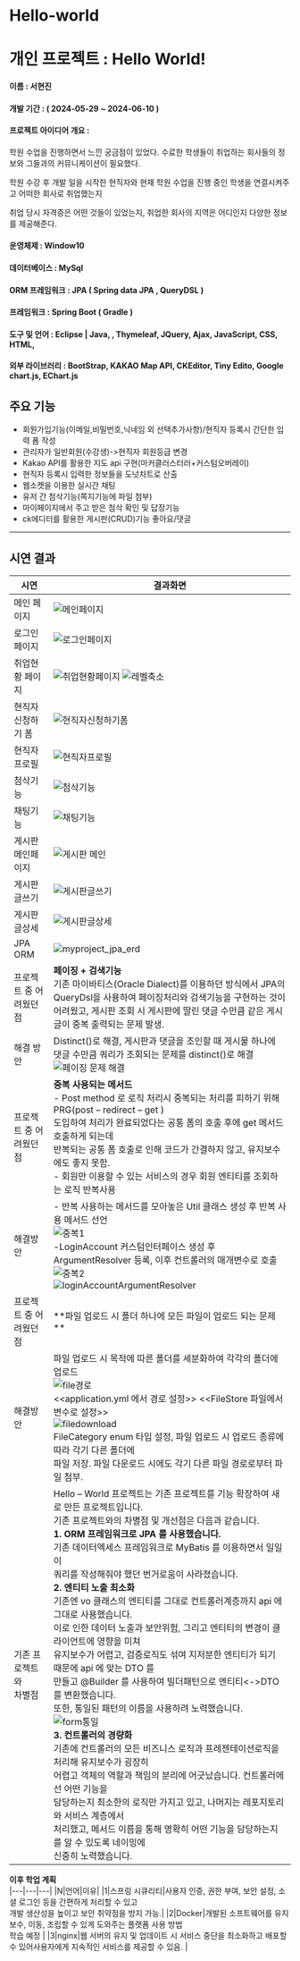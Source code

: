 # Hello-world
# 개인 프로젝트 : Hello World!
#### 이름 : 서현진
#### 개발 기간 : ( 2024-05-29 ~ 2024-06-10 )
#### 프로젝트 아이디어 개요 : 
학원 수업을 진행하면서 느낀 궁금점이 있었다. 수료한 학생들이 취업하는 회사들의 정보와 그들과의 커뮤니케이션이 필요했다. 

학원 수강 후 개발 일을 시작한 현직자와 현재 학원 수업을 진행 중인 학생을 연결시켜주고 어떠한 회사로 취업했는지

취업 당시 자격증은 어떤 것들이 있었는지, 취업한 회사의 지역은 어디인지 다양한 정보를 제공해준다.

#### 운영체제 : Window10
#### 데이터베이스 : MySql
#### ORM 프레임워크 : JPA ( Spring data JPA , QueryDSL )
#### 프레임워크 : Spring Boot ( Gradle )
#### 도구 및 언어 : Eclipse | Java, , Thymeleaf, JQuery, Ajax, JavaScript, CSS, HTML, 
#### 외부 라이브러리 : BootStrap, KAKAO Map API, CKEditor, Tiny Edito, Google chart.js, EChart.js

## 주요 기능
+ 회원가입기능(이메일,비밀번호,닉네임 외 선택추가사항)/현직자 등록시 간단한 입력 폼 작성
+ 관리자가 일반회원(수강생)->현직자 회원등급 변경
+ Kakao API를 활용한 지도 api 구현(마커클러스터러+커스텀오버레이)
+ 현직자 등록시 입력한 정보들을 도넛차트로 산출
+ 웹소켓을 이용한 실시간 채팅
+ 유저 간 첨삭기능(쪽지기능에 파일 첨부)
+ 마이페이지에서 주고 받은 첨삭 확인 및 답장기능
+ ck에디터를 활용한 게시판(CRUD)기능 좋아요/댓글
---
## 시연 결과
|시연|결과화면|
|---|---|
|메인 페이지|![메인페이지](https://github.com/travler1/Hello-World/blob/master/%EB%A9%94%EC%9D%B8.jpg) |
|로그인 페이지|![로그인페이지](https://github.com/travler1/Hello-World/blob/master/%EB%A1%9C%EA%B7%B8%EC%9D%B8.jpg)|
|취업현황 페이지| ![취업현황페이지](https://github.com/travler1/Hello-World/blob/master/%EC%B7%A8%EC%97%85%ED%98%84%ED%99%A9.jpg) ![레벨축소](https://github.com/travler1/Hello-World/blob/master/%EB%A0%88%EB%B2%A8%EC%B6%95%EC%86%8C%EC%B9%B4%EC%B9%B4%EC%98%A4%EB%A7%B5.jpg)|
|현직자 신청하기 폼|![현직자신청하기폼](https://github.com/travler1/Hello-World/blob/master/%ED%98%84%EC%A7%81%EC%9E%90%20%EC%8B%A0%EC%B2%AD%ED%95%98%EA%B8%B0%20%ED%8F%BC.jpg)|
|현직자프로필|![현직자프로필](https://github.com/travler1/Hello-World/blob/master/%ED%98%84%EC%A7%81%EC%9E%90%ED%94%84%EB%A1%9C%ED%95%84.jpg)|
|첨삭기능|![첨삭기능](https://github.com/travler1/Hello-World/blob/master/%EC%B2%A8%EC%82%AD%EA%B8%B0%EB%8A%A5.png)|
|채팅기능|![채팅기능](https://github.com/travler1/Hello-World/blob/master/%EC%B1%84%ED%8C%85%EA%B8%B0%EB%8A%A5.jpg)|
|게시판 메인페이지|![게시판 메인](https://github.com/travler1/new-world/assets/153168650/4aa8bba7-eb46-4bcd-adf4-25f2e96e5dda)|
|게시판 글쓰기|![게시판글쓰기](https://github.com/travler1/Hello-World/blob/master/%EA%B2%8C%EC%8B%9C%ED%8C%90%EA%B8%80%EC%93%B0%EA%B8%B0.jpg)|
|게시판 글상세|![게시판글상세](https://github.com/travler1/Hello-World/blob/master/%EA%B2%8C%EC%8B%9C%ED%8C%90%EA%B8%80%EC%83%81%EC%84%B8.jpg)|
|JPA ORM|![myproject_jpa_erd](https://github.com/travler1/new-world/assets/153168650/ba2b3a19-edef-46d4-a776-e51e41011ef3)|
|프로젝트 중 어려웠던 점|**페이징 + 검색기능** <br> 기존 마이바티스(Oracle Dialect)를 이용하던 방식에서 JPA의 QueryDsl을 사용하여 페이징처리와 검색기능을 구현하는 것이 어려웠고, 게시판 조회 시 게시판에 딸린 댓글 수만큼 같은 게시글이 중복 출력되는 문제 발생. |
|해결 방안|Distinct()로 해결, 게시판과 댓글을 조인할 때 게시물 하나에 댓글 수만큼 쿼리가 조회되는 문제를 distinct()로 해결 <br>![페이징 문제 해결](https://github.com/travler1/new-world/assets/153168650/69d11efd-1007-4894-b34b-96edd2dcecf4)|
|프로젝트 중 어려웠던 점|**중복 사용되는 메서드** <br>- Post method 로 로직 처리시 중복되는 처리를 피하기 위해 PRG(post – redirect – get )<br>도입하여 처리가 완료되었다는 공통 폼의 호출 후에 get 메서드 호출하게 되는데<br>반복되는 공통 폼 호출로 인해 코드가 간결하지 않고, 유지보수에도 좋지 못함.<br>- 회원만 이용할 수 있는 서비스의 경우 회원 엔티티를 조회하는 로직 반복사용 |
|해결방안|- 반복 사용하는 메서드를 모아놓은 Util 클래스 생성 후 반복 사용 메서드 선언 <br>![중복1](https://github.com/travler1/new-world/assets/153168650/34a3b147-69bc-4c35-8be5-e77cb39d6373)<br>-LoginAccount 커스텀인터페이스 생성 후 ArgumentResolver 등록, 이후 컨트롤러의 매개변수로 호출 <br>![중복2](https://github.com/travler1/new-world/assets/153168650/754201c5-b68a-4c6b-a13f-8de3267e51cb)<br>![loginAccountArgumentResolver](https://github.com/travler1/new-world/assets/153168650/ce190efe-3286-470b-a0a2-92349818e8ad)|
|프로젝트 중 어려웠던 점|**파일 업로드 시 폴더 하나에 모든 파일이 업로드 되는 문제 **|
|해결방안|파일 업로드 시 목적에 따른 폴더를 세분화하여 각각의 폴더에 업로드<br>![file경로](https://github.com/travler1/new-world/assets/153168650/4e50ddaf-08bc-4e94-940b-b24d080af0a4)<br><<application.yml 에서 경로 설정>> <<FileStore 파일에서 변수로 설정>><br> ![filedownload](https://github.com/travler1/new-world/assets/153168650/017cef32-aa68-489a-9341-05ae5dccceec)<br>FileCategory enum 타입 설정, 파일 업로드 시 업로드 종류에 따라 각기 다른 폴더에<br>파일 저장. 파일 다운로드 시에도 각기 다른 파일 경로로부터 파일 첨부. |
|기존 프로젝트와<br>차별점 |Hello – World 프로젝트는 기존 프로젝트를 기능 확장하여 새로 만든 프로젝트입니다. <br> 기존 프로젝트와의 차별점 및 개선점은 다음과 같습니다. <br> **1. ORM 프레임워크로 JPA 를 사용했습니다.**  <br>기존 데이터엑세스 프레임워크로 MyBatis 를 이용하면서 일일이  <br>쿼리를 작성해줘야 했던 번거로움이 사라졌습니다. <br>**2. 엔티티 노출 최소화**<br>기존엔 vo 클래스의 엔티티를 그대로 컨트롤러계층까지 api 에 그대로 사용했습니다.<br>이로 인한 데이터 노출과 보안위험, 그리고 엔티티의 변경이 클라이언트에 영향을 미쳐<br>유지보수가 어렵고, 검증로직도 섞여 지저분한 엔티티가 되기 때문에 api 에 맞는 DTO 를<br>만들고 @Builder 를 사용하여 빌더패턴으로 엔티티<->DTO 를 변환했습니다.<br>또한, 통일된 패턴의 이름을 사용하려 노력했습니다. <br>![form통일](https://github.com/travler1/new-world/assets/153168650/40fcfe1e-181f-49d4-9ef3-283c48c0d6d0)<br>**3. 컨트롤러의 경량화**<br>기존에 컨트롤러의 모든 비즈니스 로직과 프레젠테이션로직을 처리해 유지보수가 굉장히<br>어렵고 객체의 역할과 책임의 분리에 어긋났습니다. 컨트롤러에선 어떤 기능을<br>담당하는지 최소한의 로직만 가지고 있고, 나머지는 레포지토리와 서비스 계층에서<br>처리했고, 메서드 이름을 통해 명확히 어떤 기능을 담당하는지를 알 수 있도록 네이밍에<br>신중히 노력했습니다. <br>|

**이후 학업 계획**<br>
|---|---|---|
|N|언어|이유|
|1|스프링 시큐리티|사용자 인증, 권한 부여, 보안 설정, 소셜 로그인 등을 간편하게 처리할 수 있고<br>개발 생산성을 높이고 보안 취약점을 방지 가능.|
|2|Docker|개발된 소프트웨어를 유지보수, 이동, 조립할 수 있게 도와주는 플랫폼 사용 방법<br>학습 예정 |
|3|nginx|웹 서버의 유지 및 업데이트 시 서비스 중단을 최소화하고 배포할 수 있어사용자에게 지속적인 서비스를 제공할 수 있음. |





